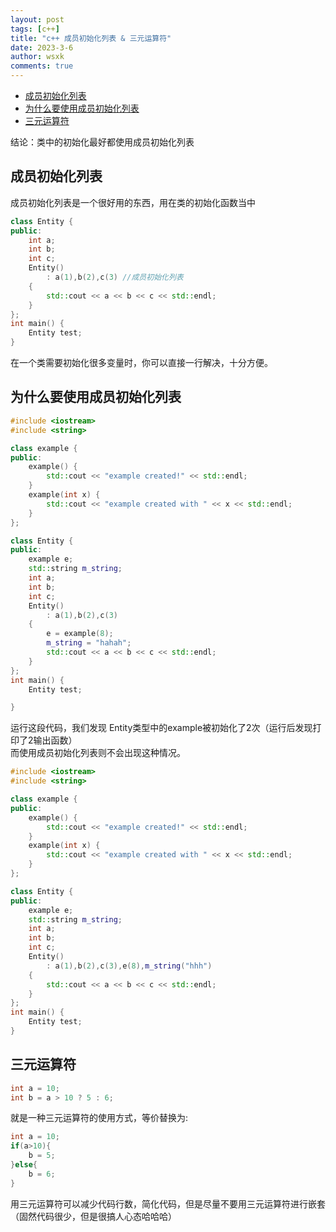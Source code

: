 ```yaml
---
layout: post
tags: [c++]
title: "c++ 成员初始化列表 & 三元运算符"
date: 2023-3-6
author: wsxk
comments: true
---
```


- [成员初始化列表](#成员初始化列表)
- [为什么要使用成员初始化列表](#为什么要使用成员初始化列表)
- [三元运算符](#三元运算符)


结论：类中的初始化最好都使用成员初始化列表<br>

## 成员初始化列表
成员初始化列表是一个很好用的东西，用在类的初始化函数当中<br>
```c++
class Entity {
public:
	int a;
	int b;
	int c;
	Entity() 
		: a(1),b(2),c(3) //成员初始化列表
	{
		std::cout << a << b << c << std::endl;
	}
};
int main() {
	Entity test;
}
```
在一个类需要初始化很多变量时，你可以直接一行解决，十分方便。<br>


## 为什么要使用成员初始化列表<br>
```c++
#include <iostream>
#include <string>

class example {
public:
	example() {
		std::cout << "example created!" << std::endl;
	}
	example(int x) {
		std::cout << "example created with " << x << std::endl;
	}
};

class Entity {
public:
	example e;
	std::string m_string;
	int a;
	int b;
	int c;
	Entity() 
		: a(1),b(2),c(3)
	{
		e = example(8);
		m_string = "hahah";
		std::cout << a << b << c << std::endl;
	}
};
int main() {
	Entity test;

}
```
运行这段代码，我们发现 Entity类型中的example被初始化了2次（运行后发现打印了2输出函数）<br>
而使用成员初始化列表则不会出现这种情况。<br>
```c++
#include <iostream>
#include <string>

class example {
public:
	example() {
		std::cout << "example created!" << std::endl;
	}
	example(int x) {
		std::cout << "example created with " << x << std::endl;
	}
};

class Entity {
public:
	example e;
	std::string m_string;
	int a;
	int b;
	int c;
	Entity() 
		: a(1),b(2),c(3),e(8),m_string("hhh")
	{
		std::cout << a << b << c << std::endl;
	}
};
int main() {
	Entity test;
}
```


## 三元运算符<br>
```c++
int a = 10;
int b = a > 10 ? 5 : 6;
```
就是一种三元运算符的使用方式，等价替换为:
```c++
int a = 10;
if(a>10){
	b = 5;
}else{
	b = 6;
}
```

用三元运算符可以减少代码行数，简化代码，但是尽量不要用三元运算符进行嵌套（固然代码很少，但是很搞人心态哈哈哈）<br>